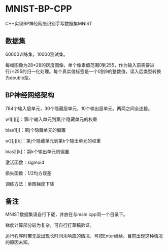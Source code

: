 # MNIST-BP-CPP
C++实现BP神经网络识别手写数据集MNIST

## 数据集
60000训练集，10000测试集。

每幅图像为28*28的灰度图像，单个像素值范围0到255，作为输入前需要进行/=255的归一化处理。每个真实值标签是一个0到9的整数值，读入后类型转换为double型。


## BP神经网络架构
784个输入层单元，30个隐藏层单元，10个输出层单元。两两之间全连接。

w1[i][j]：第i个输入单元到第j个隐藏单元的权重

bias1[j]：第j个隐藏单元的偏置

w2[j][k]：第j个隐藏单元到第k个输出单元的权重

bias2[k]：第k个输出单元的偏置

激活函数：sigmoid

损失函数：1/2均方误差

训练方法：单图梯度下降


## 备注
MNIST数据集请自行下载，并放在与main.cpp同一个目录下。

梯度计算部分较为复杂，可自行打草稿验证。

运行程序时若无故出现长时间未响应的情况，可按Enter继续。目前出现这种情况的原因未知。
